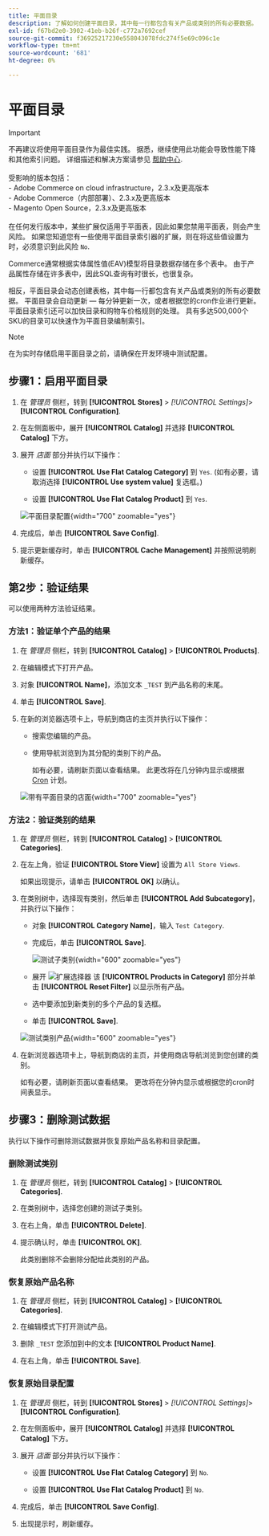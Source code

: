 ```yaml
---
title: 平面目录
description: 了解如何创建平面目录，其中每一行都包含有关产品或类别的所有必要数据。
exl-id: f67bd2e0-3902-41eb-b26f-c772a7692cef
source-git-commit: f36925217230e558043078fdc274f5e69c096c1e
workflow-type: tm+mt
source-wordcount: '681'
ht-degree: 0%

---
```


# 平面目录

>[!IMPORTANT]
>
>不再建议将使用平面目录作为最佳实践。 据悉，继续使用此功能会导致性能下降和其他索引问题。 详细描述和解决方案请参见 [帮助中心](https://experienceleague.adobe.com/docs/commerce-knowledge-base/kb/troubleshooting/miscellaneous/slow-performance-slow-and-long-running-crons.html).<br/><br/>受影响的版本包括： <br/>- Adobe Commerce on cloud infrastructure，2.3.x及更高版本<br/>- Adobe Commerce（内部部署）、2.3.x及更高版本<br/>- Magento Open Source，2.3.x及更高版本 <br/><br/>在任何发行版本中，某些扩展仅适用于平面表，因此如果您禁用平面表，则会产生风险。 如果您知道您有一些使用平面目录索引器的扩展，则在将这些值设置为时，必须意识到此风险 `No`.

Commerce通常根据实体属性值(EAV)模型将目录数据存储在多个表中。 由于产品属性存储在许多表中，因此SQL查询有时很长，也很复杂。

相反，平面目录会动态创建表格，其中每一行都包含有关产品或类别的所有必要数据。 平面目录会自动更新 — 每分钟更新一次，或者根据您的cron作业进行更新。 平面目录索引还可以加快目录和购物车价格规则的处理。 具有多达500,000个SKU的目录可以快速作为平面目录编制索引。

>[!NOTE]
>
>在为实时存储启用平面目录之前，请确保在开发环境中测试配置。

## 步骤1：启用平面目录

1. 在 _管理员_ 侧栏，转到 **[!UICONTROL Stores]** > _[!UICONTROL Settings]_>**[!UICONTROL Configuration]**.

1. 在左侧面板中，展开 **[!UICONTROL Catalog]** 并选择 **[!UICONTROL Catalog]** 下方。

1. 展开 _店面_ 部分并执行以下操作：

   - 设置 **[!UICONTROL Use Flat Catalog Category]** 到 `Yes`. (如有必要，请取消选择 **[!UICONTROL Use system value]** 复选框。)

   - 设置 **[!UICONTROL Use Flat Catalog Product]** 到 `Yes`.

   ![平面目录配置](./assets/use-flat-catalog.png){width="700" zoomable="yes"}

1. 完成后，单击 **[!UICONTROL Save Config]**.

1. 提示更新缓存时，单击 **[!UICONTROL Cache Management]** 并按照说明刷新缓存。

## 第2步：验证结果

可以使用两种方法验证结果。

### 方法1：验证单个产品的结果

1. 在 _管理员_ 侧栏，转到 **[!UICONTROL Catalog]** > **[!UICONTROL Products]**.

1. 在编辑模式下打开产品。

1. 对象 **[!UICONTROL Name]**，添加文本 `_TEST` 到产品名称的末尾。

1. 单击 **[!UICONTROL Save]**.

1. 在新的浏览器选项卡上，导航到商店的主页并执行以下操作：

   - 搜索您编辑的产品。

   - 使用导航浏览到为其分配的类别下的产品。

     如有必要，请刷新页面以查看结果。 此更改将在几分钟内显示或根据 [Cron](../systems/cron.md) 计划。

   ![带有平面目录的店面](./assets/storefront-flat-catalog-enabled.png){width="700" zoomable="yes"}

### 方法2：验证类别的结果

1. 在 _管理员_ 侧栏，转到 **[!UICONTROL Catalog]** > **[!UICONTROL Categories]**.

1. 在左上角，验证 **[!UICONTROL Store View]** 设置为 `All Store Views`.

   如果出现提示，请单击 **[!UICONTROL OK]** 以确认。

1. 在类别树中，选择现有类别，然后单击 **[!UICONTROL Add Subcategory]**，并执行以下操作：

   - 对象 **[!UICONTROL Category Name]**，输入 `Test Category`.

   - 完成后，单击 **[!UICONTROL Save]**.

     ![测试子类别](./assets/catalog-flat-test-category.png){width="600" zoomable="yes"}

   - 展开 ![扩展选择器](../assets/icon-display-expand.png) 该 **[!UICONTROL Products in Category]** 部分并单击 **[!UICONTROL Reset Filter]** 以显示所有产品。

   - 选中要添加到新类别的多个产品的复选框。

   - 单击 **[!UICONTROL Save]**.

   ![测试类别产品](./assets/catalog-flat-test-category-products.png){width="600" zoomable="yes"}

1. 在新浏览器选项卡上，导航到商店的主页，并使用商店导航浏览到您创建的类别。

   如有必要，请刷新页面以查看结果。 更改将在分钟内显示或根据您的cron时间表显示。

## 步骤3：删除测试数据

执行以下操作可删除测试数据并恢复原始产品名称和目录配置。

### 删除测试类别

1. 在 _管理员_ 侧栏，转到 **[!UICONTROL Catalog]** > **[!UICONTROL Categories]**.

1. 在类别树中，选择您创建的测试子类别。

1. 在右上角，单击 **[!UICONTROL Delete]**.

1. 提示确认时，单击 **[!UICONTROL OK]**.

   此类别删除不会删除分配给此类别的产品。

### 恢复原始产品名称

1. 在 _管理员_ 侧栏，转到 **[!UICONTROL Catalog]** > **[!UICONTROL Categories]**.

1. 在编辑模式下打开测试产品。

1. 删除 `_TEST` 您添加到中的文本 **[!UICONTROL Product Name]**.

1. 在右上角，单击 **[!UICONTROL Save]**.

### 恢复原始目录配置

1. 在 _管理员_ 侧栏，转到 **[!UICONTROL Stores]** > _[!UICONTROL Settings]_>**[!UICONTROL Configuration]**.

1. 在左侧面板中，展开 **[!UICONTROL Catalog]** 并选择 **[!UICONTROL Catalog]** 下方。

1. 展开 _店面_ 部分并执行以下操作：

   - 设置 **[!UICONTROL Use Flat Catalog Category]** 到 `No`.

   - 设置 **[!UICONTROL Use Flat Catalog Product]** 到 `No`.

1. 完成后，单击 **[!UICONTROL Save Config]**.

1. 出现提示时，刷新缓存。

